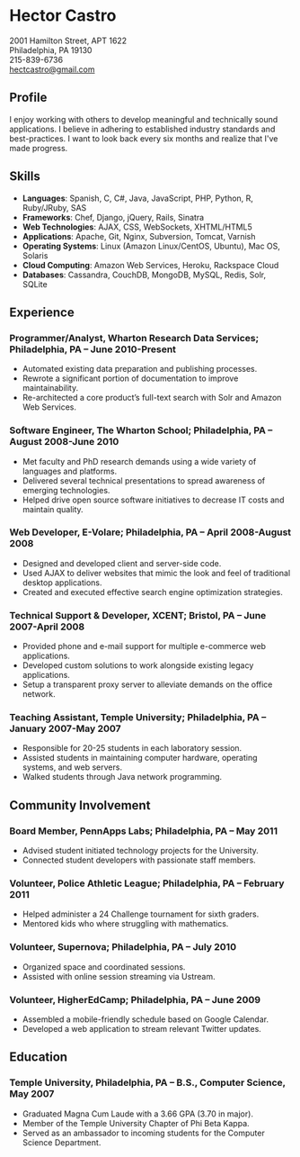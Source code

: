 # Hector Castro #

2001 Hamilton Street, APT 1622  
Philadelphia, PA 19130  
215-839-6736  
<hectcastro@gmail.com>  

## Profile ##

I enjoy working with others to develop meaningful and technically sound
applications.  I believe in adhering to established industry standards
and best-practices.  I want to look back every six months and realize
that I've made progress.

## Skills ##

* __Languages__: Spanish, C, C#, Java, JavaScript, PHP, Python, R,
  Ruby/JRuby, SAS
* __Frameworks__: Chef, Django, jQuery, Rails, Sinatra
* __Web Technologies__: AJAX, CSS, WebSockets, XHTML/HTML5
* __Applications__: Apache, Git, Nginx, Subversion, Tomcat, Varnish
* __Operating Systems__: Linux (Amazon Linux/CentOS, Ubuntu), Mac OS,
  Solaris
* __Cloud Computing__: Amazon Web Services, Heroku, Rackspace Cloud
* __Databases__: Cassandra, CouchDB, MongoDB, MySQL, Redis, Solr,
  SQLite

## Experience ##

### Programmer/Analyst, Wharton Research Data Services; Philadelphia, PA – June 2010-Present ###

* Automated existing data preparation and publishing processes.
* Rewrote a significant portion of documentation to improve
  maintainability.
* Re-architected a core product’s full-text search with Solr and Amazon
  Web Services.

### Software Engineer, The Wharton School; Philadelphia, PA – August 2008-June 2010 ###

* Met faculty and PhD research demands using a wide variety of languages
  and platforms.
* Delivered several technical presentations to spread awareness of
  emerging technologies.
* Helped drive open source software initiatives to decrease IT costs and
  maintain quality.

### Web Developer, E-Volare; Philadelphia, PA – April 2008-August 2008 ###

* Designed and developed client and server-side code.
* Used AJAX to deliver websites that mimic the look and feel of traditional desktop applications.
* Created and executed effective search engine optimization strategies.

### Technical Support & Developer, XCENT; Bristol, PA – June 2007-April 2008 ###

* Provided phone and e-mail support for multiple e-commerce web applications.
* Developed custom solutions to work alongside existing legacy applications.
* Setup a transparent proxy server to alleviate demands on the office network. 

### Teaching Assistant, Temple University; Philadelphia, PA – January 2007-May 2007 ###

* Responsible for 20-25 students in each laboratory session.
* Assisted students in maintaining computer hardware, operating systems, and web servers.
* Walked students through Java network programming.

## Community Involvement ##

### Board Member, PennApps Labs; Philadelphia, PA – May 2011 ###

* Advised student initiated technology projects for the University.
* Connected student developers with passionate staff members.

### Volunteer, Police Athletic League; Philadelphia, PA – February 2011 ###

* Helped administer a 24 Challenge tournament for sixth graders.
* Mentored kids who where struggling with mathematics.

### Volunteer, Supernova; Philadelphia, PA – July 2010 ###

* Organized space and coordinated sessions.
* Assisted with online session streaming via Ustream.

### Volunteer, HigherEdCamp; Philadelphia, PA – June 2009 ###

* Assembled a mobile-friendly schedule based on Google Calendar.
* Developed a web application to stream relevant Twitter updates.

## Education ##

### Temple University, Philadelphia, PA – B.S., Computer Science, May 2007 ###

* Graduated Magna Cum Laude with a 3.66 GPA (3.70 in major).
* Member of the Temple University Chapter of Phi Beta Kappa.
* Served as an ambassador to incoming students for the Computer Science Department.

